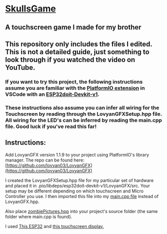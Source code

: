 # [SkullsGame](https://www.youtube.com/watch?v=m-HvHr4f4hM)
## A touchscreen game I made for my brother

## This repository only includes the files I edited.  This is not a detailed guide, just something to look through if you watched the video on YouTube.

### If you want to try this project, the following instructions assume you are familiar with the [PlatformIO extension](https://platformio.org/) in VSCode with an [ESP32doit-Devkit-v1](https://www.amazon.com/ESP-WROOM-32-Development-Dual-Mode-Microcontroller-Integrated/dp/B07WCG1PLV/ref=asc_df_B07WCG1PLV?mcid=7cc24e50dc423e8e9f1039421f865b8a&hvocijid=13685703578232806137-B07WCG1PLV-&hvexpln=73&tag=hyprod-20&linkCode=df0&hvadid=730434204848&hvpos=&hvnetw=g&hvrand=13685703578232806137&hvpone=&hvptwo=&hvqmt=&hvdev=c&hvdvcmdl=&hvlocint=&hvlocphy=9007909&hvtargid=pla-2281435177138&th=1).

### These instructions also assume you can infer all wiring for the Touchscreen by reading through the LovyanGFXSetup.hpp file.  All wiring for the LED's can be inferred by reading the main.cpp file.  Good luck if you've read this far!

## Instructions:

Add LovyanGFX version 1.1.9 to your project using PlatformIO's library manager.  The repo can be found here: [https://github.com/lovyan03/LovyanGFX](https://github.com/lovyan03/LovyanGFX)

I created the LovyanGFXSetup.hpp file for my particular set of hardware and placed it in .pio/libdeps/esp32doit-devkit-v1/LovyanGFX/src.  Your setup may be different depending on which touchscreen and Micro Controller you use.  I then imported this file into my [main.cpp file](main.cpp) instead of LovyanGFX.hpp.

Also place [zombiePictures.hpp](zombiePictures.hpp) into your project's source folder (the same folder where main.cpp is found).

I used [This ESP32](https://www.amazon.com/ELEGOO-ESP-WROOM-32-Development-Bluetooth-Microcontroller/dp/B0D8T53CQ5/ref=sr_1_1_sspa?crid=21VY76RGN1WYD&dib=eyJ2IjoiMSJ9.is-SH_RLGHiZZUrqvTWU_DFFr6XAPKtIzbKWDMtYTKN6SsUR0ayjeWGt2ZUok58rOtvPfsNmfWe0jW06Oh7RydTyPSmqWLVNOp-bj20WjigHCx-0LZgdE9_itkFXiEW7IXpo8y9aHRT3g_otU8PSP5rvz0iln6A_a7L3Yy2svhfSxoSBWyAZmHW5-58L_3s8T39xdeGUrQ0mdhAYVdE0Inp8bTP2RSDszPH9_7paKQc._1qeK84n5A17zHQmcdWn3vqebx3pWIq-Ti65FU3HJP8&dib_tag=se&keywords=esp32+dev&qid=1739303542&sprefix=esp32+dev%2Caps%2C88&sr=8-1-spons&sp_csd=d2lkZ2V0TmFtZT1zcF9hdGY&psc=1) and [this touchscreen display.](https://www.amazon.com/gp/product/B0BWJHK4M6/ref=ppx_yo_dt_b_search_asin_title?ie=UTF8&th=1)